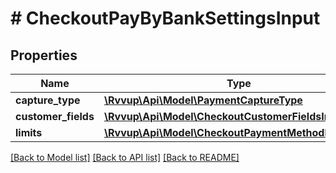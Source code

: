 # # CheckoutPayByBankSettingsInput

## Properties

Name | Type | Description | Notes
------------ | ------------- | ------------- | -------------
**capture_type** | [**\Rvvup\Api\Model\PaymentCaptureType**](PaymentCaptureType.md) |  | [optional]
**customer_fields** | [**\Rvvup\Api\Model\CheckoutCustomerFieldsInput**](CheckoutCustomerFieldsInput.md) |  | [optional]
**limits** | [**\Rvvup\Api\Model\CheckoutPaymentMethodLimitInput**](CheckoutPaymentMethodLimitInput.md) |  | [optional]

[[Back to Model list]](../../README.md#models) [[Back to API list]](../../README.md#endpoints) [[Back to README]](../../README.md)
